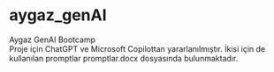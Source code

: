 # aygaz_genAI
Aygaz GenAI Bootcamp 		
Proje için ChatGPT ve Microsoft Copilottan yararlanılmıştır. İkisi için de kullanılan promptlar promptlar.docx dosyasında bulunmaktadır.
